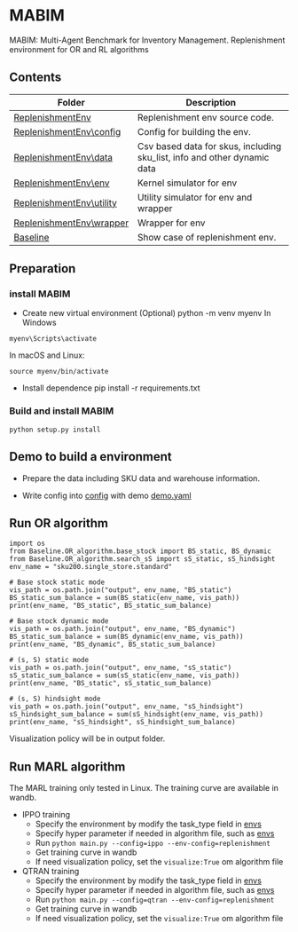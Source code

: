 # MABIM
MABIM: Multi-Agent Benchmark for Inventory Management. 
Replenishment environment for OR and RL algorithms


## Contents

| Folder      | Description                                                                                       |
| ----------- | ------------------------------------------------------------------------------------------------- |
| [ReplenishmentEnv](ReplenishmentEnv)      | Replenishment env source code.                                      |
| [ReplenishmentEnv\config](ReplenishmentEnv\config)      | Config for building the env.                          |
| [ReplenishmentEnv\data](ReplenishmentEnv\data)      | Csv based data for skus, including sku_list, info and other dynamic data|
| [ReplenishmentEnv\env](ReplenishmentEnv\env)      | Kernel simulator for env                                    |
| [ReplenishmentEnv\utility](ReplenishmentEnv\utility)      | Utility simulator for env and wrapper               |
| [ReplenishmentEnv\wrapper](ReplenishmentEnv\wrapper)      | Wrapper for env                 |
| [Baseline](Baseline)                        | Show case of replenishment env.                                     |

## Preparation

### install MABIM 
* Create new virtual environment (Optional)
python -m venv myenv
In Windows 
```
myenv\Scripts\activate
```
In macOS and Linux:
```
source myenv/bin/activate
```
* Install dependence
pip install -r requirements.txt

### Build and install MABIM
```
python setup.py install
```

## Demo to build a environment
* Prepare the data including SKU data and warehouse information.

* Write config into [config](ReplenishmentEnv\config) with demo [demo.yaml](ReplenishmentEnv\config\demo.yml)

## Run OR algorithm
```
import os
from Baseline.OR_algorithm.base_stock import BS_static, BS_dynamic
from Baseline.OR_algorithm.search_sS import sS_static, sS_hindsight
env_name = "sku200.single_store.standard"

# Base stock static mode
vis_path = os.path.join("output", env_name, "BS_static")
BS_static_sum_balance = sum(BS_static(env_name, vis_path))
print(env_name, "BS_static", BS_static_sum_balance)

# Base stock dynamic mode
vis_path = os.path.join("output", env_name, "BS_dynamic")
BS_static_sum_balance = sum(BS_dynamic(env_name, vis_path))
print(env_name, "BS_dynamic", BS_static_sum_balance)

# (s, S) static mode
vis_path = os.path.join("output", env_name, "sS_static")
sS_static_sum_balance = sum(sS_static(env_name, vis_path))
print(env_name, "BS_static", sS_static_sum_balance)

# (s, S) hindsight mode
vis_path = os.path.join("output", env_name, "sS_hindsight")
sS_hindsight_sum_balance = sum(sS_hindsight(env_name, vis_path))
print(env_name, "sS_hindsight", sS_hindsight_sum_balance)
```
Visualization policy will be in output folder.

## Run MARL algorithm
The MARL training only tested in Linux. The training curve are available in wandb.
* IPPO training
    * Specify the environment by modify the task_type field in [envs](Baseline\MARL_algorithm\config\envs\replenishment.yaml)
    * Specify hyper parameter if needed in algorithm file, such as [envs](Baseline\MARL_algorithm\config\algo\ippo.yaml)
    * Run ```python main.py --config=ippo --env-config=replenishment```
    * Get training curve in wandb
    * If need visualization policy, set the ```visualize:True``` om algorithm file
* QTRAN training
    * Specify the environment by modify the task_type field in [envs](Baseline\MARL_algorithm\config\envs\replenishment.yaml)
    * Specify hyper parameter if needed in algorithm file, such as [envs](Baseline\MARL_algorithm\config\algo\ippo.yaml)
    * Run ```python main.py --config=qtran --env-config=replenishment```
    * Get training curve in wandb
    * If need visualization policy, set the ```visualize:True``` om algorithm file